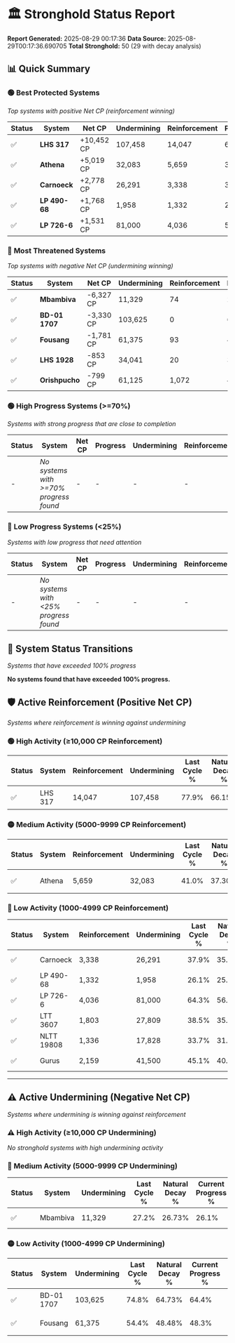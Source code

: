# 🏛️ Stronghold Status Report

**Report Generated:** 2025-08-29 00:17:36
**Data Source:** 2025-08-29T00:17:36.690705
**Total Stronghold:** 50 (29 with decay analysis)

## 📊 Quick Summary

### 🟢 **Best Protected Systems**
*Top systems with positive Net CP (reinforcement winning)*

| Status | System | Net CP | Undermining | Reinforcement | Progress |
|--------|--------|--------|-------------|---------------|----------|
| ✅ | **LHS 317** | +10,452 CP | 107,458 | 14,047 | 67.2% |
| ✅ | **Athena** | +5,019 CP | 32,083 | 5,659 | 37.8% |
| ✅ | **Carnoeck** | +2,778 CP | 26,291 | 3,338 | 35.3% |
| ✅ | **LP 490-68** | +1,768 CP | 1,958 | 1,332 | 25.9% |
| ✅ | **LP 726-6** | +1,531 CP | 81,000 | 4,036 | 56.2% |

### 🔴 **Most Threatened Systems**
*Top systems with negative Net CP (undermining winning)*

| Status | System | Net CP | Undermining | Reinforcement | Progress |
|--------|--------|--------|-------------|---------------|----------|
| ✅ | **Mbambiva** | -6,327 CP | 11,329 | 74 | 26.1% |
| ✅ | **BD-01 1707** | -3,330 CP | 103,625 | 0 | 64.4% |
| ✅ | **Fousang** | -1,781 CP | 61,375 | 93 | 48.3% |
| ✅ | **LHS 1928** | -853 CP | 34,041 | 20 | 37.9% |
| ✅ | **Orishpucho** | -799 CP | 61,125 | 1,072 | 48.3% |

### 🟢 **High Progress Systems (>=70%)**
*Systems with strong progress that are close to completion*

| Status | System | Net CP | Progress | Undermining | Reinforcement |
|--------|--------|--------|----------|-------------|---------------|
| - | *No systems with >=70% progress found* | - | - | - | - |

### 🔴 **Low Progress Systems (<25%)**
*Systems with low progress that need attention*

| Status | System | Net CP | Progress | Undermining | Reinforcement |
|--------|--------|--------|----------|-------------|---------------|
| - | *No systems with <25% progress found* | - | - | - | - |
## 🔄 System Status Transitions
*Systems that have exceeded 100% progress*

**No systems found that have exceeded 100% progress.**

## 🛡️ Active Reinforcement (Positive Net CP)
*Systems where reinforcement is winning against undermining*

### 🟢 High Activity (≥10,000 CP Reinforcement)

| Status | System | Reinforcement | Undermining | Last Cycle % | Natural Decay % | Current Progress % | Current CP | Net CP | Activity |
|--------|--------|---------------|-------------|--------------|-----------------|-------------------|------------|--------|----------|
| ✅ | LHS 317 | 14,047 | 107,458 | 77.9% | 66.15% | 67.2% | 672,000 | +10,452 | 🟢 High Reinforcement |

### 🟡 Medium Activity (5000-9999 CP Reinforcement)

| Status | System | Reinforcement | Undermining | Last Cycle % | Natural Decay % | Current Progress % | Current CP | Net CP | Activity |
|--------|--------|---------------|-------------|--------------|-----------------|-------------------|------------|--------|----------|
| ✅ | Athena | 5,659 | 32,083 | 41.0% | 37.30% | 37.8% | 377,999 | +5,019 | 🟡 Medium Reinforcement |

### 🔴 Low Activity (1000-4999 CP Reinforcement)

| Status | System | Reinforcement | Undermining | Last Cycle % | Natural Decay % | Current Progress % | Current CP | Net CP | Activity |
|--------|--------|---------------|-------------|--------------|-----------------|-------------------|------------|--------|----------|
| ✅ | Carnoeck | 3,338 | 26,291 | 37.9% | 35.02% | 35.3% | 353,000 | +2,778 | 🔵 Low Reinforcement |
| ✅ | LP 490-68 | 1,332 | 1,958 | 26.1% | 25.72% | 25.9% | 259,000 | +1,768 | 🔵 Low Reinforcement |
| ✅ | LP 726-6 | 4,036 | 81,000 | 64.3% | 56.05% | 56.2% | 562,000 | +1,531 | 🔵 Low Reinforcement |
| ✅ | LTT 3607 | 1,803 | 27,809 | 38.5% | 35.59% | 35.7% | 357,000 | +1,140 | 🔵 Low Reinforcement |
| ✅ | NLTT 19808 | 1,336 | 17,828 | 33.7% | 31.79% | 31.9% | 319,000 | +1,122 | 🔵 Low Reinforcement |
| ✅ | Gurus | 2,159 | 41,500 | 45.1% | 40.89% | 41.0% | 410,000 | +1,113 | 🔵 Low Reinforcement |


---

## ⚠️ Active Undermining (Negative Net CP)
*Systems where undermining is winning against reinforcement*

### ⚠️ High Activity (≥10,000 CP Undermining)

*No stronghold systems with high undermining activity*

### 🔶 Medium Activity (5000-9999 CP Undermining)

| Status | System | Undermining | Last Cycle % | Natural Decay % | Current Progress % | Reinforcement | Current CP | Net CP | Activity |
|--------|--------|-------------|--------------|-----------------|-------------------|---------------|------------|--------|----------|
| ✅ | Mbambiva | 11,329 | 27.2% | 26.73% | 26.1% | 74 | 261,000 | -6,327 | 🔶 Medium Undermining |

### 🟡 Low Activity (1000-4999 CP Undermining)

| Status | System | Undermining | Last Cycle % | Natural Decay % | Current Progress % | Reinforcement | Current CP | Net CP | Activity |
|--------|--------|-------------|--------------|-----------------|-------------------|---------------|------------|--------|----------|
| ✅ | BD-01 1707 | 103,625 | 74.8% | 64.73% | 64.4% | 0 | 644,000 | -3,330 | 🟡 Low Undermining |
| ✅ | Fousang | 61,375 | 54.4% | 48.48% | 48.3% | 93 | 483,000 | -1,781 | 🟡 Low Undermining |

